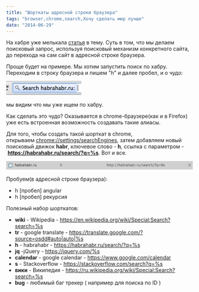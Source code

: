 ```yaml
---
title: "Шорткаты адресной строки браузера"
tags: "browser,chrome,search,Хочу сделать мир лучше"
date: "2014-06-29"
---
```


На хабре уже мелькала [статья](https://habrahabr.ru/post/218051/ "habrahabr.ru") в тему. Суть в том, что мы делаем поисковый запрос, используя поисковый механизм конкретного сайта, до перехода на сам сайт в адресной строке браузера.

Проще будет на примере. Мы хотим запустить поиск по хабру. Переходим в строку браузера и пишем "h" и далее пробел, и о чудо:

![](images/p9vHyY3QpQ8gRopPMcIUJOMAI1J5a-WLvEexSauTUh8.png "chrome habr search")

мы видим что мы уже ищем по хабру.

Как сделать это чудо? Оказывается в chrome-браузере(как и в Firefox) уже есть встроенная возможность создавать такие алиасы.

Для того, чтобы создать такой шорткат в chrome, открываем [chrome://settings/searchEngines](https://chrome//settings/searchEngines), затем добавляем новый поисковый движок **habr**, ключевое слово - **h**, ссылка с параметром -  **https://habrahabr.ru/search/?q=%s**. Вот и все.

![](images/FJDD1XjLih8ThacK3d-8VBwOgAsqNYdwN5morWwOqvA1.png "habr search")

Пробуем(в адресной строке браузера):

- h \[пробел\] angular
- h \[пробел\] рекурсия

Полезный набор шорткатов:

- **wiki** - Wikipedia - https://en.wikipedia.org/wiki/Special:Search?search=%s
- **tr** - google translate - https://translate.google.com/?source=osdd#auto|auto|%s
- **h** - habrahabr - https://habrahabr.ru/search/?q=%s
- **jq** -jQuery - https://jquery.com/%s
- **calendar** - google calendar - https://www.google.com/calendar
- **s** - Stackoverflow - https://stackoverflow.com/search?q=%s
- **вики** - Википедия - https://ru.wikipedia.org/wiki/Special:Search?search=%s
- **bug** - любимый баг трекер ( например для поиска по ID )
